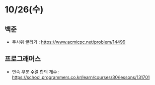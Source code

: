 # 10/26(수)

## 백준
- 주사위 굴리기 : https://www.acmicpc.net/problem/14499

## 프로그래머스
- 연속 부분 수열 합의 개수 : https://school.programmers.co.kr/learn/courses/30/lessons/131701
